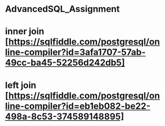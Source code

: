 # AdvancedSQL_Assignment

# inner join  [https://sqlfiddle.com/postgresql/online-compiler?id=3afa1707-57ab-49cc-ba45-52256d242db5]
# left join   [https://sqlfiddle.com/postgresql/online-compiler?id=eb1eb082-be22-498a-8c53-374589148895]
